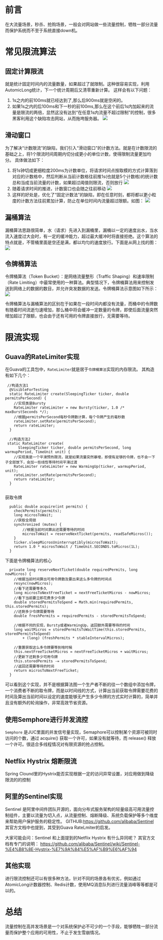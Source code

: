 # 前言
在大流量场景，秒杀、抢购场景，一般会对网站做一些流量控制，牺牲一部分流量而保护系统而不至于系统直接down机。

# 常见限流算法
## 固定计算限流
就是统计固定时间内的流量数量，如果超过了就限制。这种很容易实现，利用AutomicLong统计，下一个统计周期后又清零重新计算。
这样会有以下问题：
1. 1s之内的前100ms就已经达到了,那么后900ms就是空闲的。
2. 如果1s之内的后100ms和下一秒的前100ms,那么在这个前后1s内加起来的流量是限流的两倍，显然这没有达到“在任意1s内流量不超过限制”的控制，很多黑客利用这个缺陷攻击网站，从而拖垮服务器。
![](../images/限流相关/getImage-20220825184239907.png)

## 滑动窗口
为了解决“计数限流”的缺陷，我们引入“滑动窗口”的计数方法。就是在计数限流的基础之上，将1个限流时间周期内切分成更小的单位计数，使得限制流量更加均分。
具体做法如下：
1. 将1s钟切成更细粒度200ms为计数单位，将请求时间点按取模的方式计算落到对应的计数格中，然后判断从当前计数格往前推1s(也就是5个计数格)的统计数总和当成当前流量的计数，如果超过阈值则限流，否则放行
![](../images/限流相关/getImage-20220825184239739-1424159.png)
2. 随着请求时间的推进，计数窗口也会随之往前移动
![](../images/限流相关/getImage-20220825184239638.png)
3. 这样的好处是，优化了“固定计数法”的缺陷，即在任意时刻，都将都以更小粒度的计数方法往前累加计算，防止在单位时间内流量超过限额。如图：
![](../images/限流相关/getImage-20220825184239708.png)

## 漏桶算法
漏桶算法思路很简单，水（请求）先进入到漏桶里，漏桶以一定的速度出水，当水流入速度过大会时，有一定的缓冲能力，超过最大缓冲时将直接拒绝。这个算法的特点就是，不管桶里面是空还是满，都以均匀的速度放行。下面是从网上找的图：
![](../images/限流相关/getImage-20220825184239739.png)


## 令牌桶算法
令牌桶算法（Token Bucket）：是网络流量整形（Traffic Shaping）和速率限制（Rate Limiting）中最常使用的一种算法。典型情况下，令牌桶算法用来控制发送到网络上的数据的数目，并允许突发数据的发送。令牌桶算法示意图如下所示：
![](../images/限流相关/getImage-20220825184239758.png)

令牌桶算法与漏桶算法的区别在于如果在一段时间内都没有流量，而桶中的令牌数有随着时间流逝匀速增加，那么桶中将会缓冲一定数量的令牌，即使后面流量突然增加超过了限额，也会由于还有可用的令牌直接放行，无需要等待。

# 限流实现
## Guava的RateLimiter实现
在Guava的工具包中，`RateLimiter`就是居于`令牌桶算法`实现的内存限流。
其构造有如下几个：
```
 //构造方法1
  @VisibleForTesting
  static RateLimiter create(SleepingTicker ticker, double permitsPerSecond) {
    //实现类是Bursty
    RateLimiter rateLimiter = new Bursty(ticker, 1.0 /* maxBurstSeconds */);
    //根据permitsPerSecond每秒令牌数计算，每个令牌产生的毫秒数
    rateLimiter.setRate(permitsPerSecond);
    return rateLimiter;
  }
  
  //构造方法2
 static RateLimiter create(
      SleepingTicker ticker, double permitsPerSecond, long warmupPeriod, TimeUnit unit) {
    //实现类是一个平滑预热限流，就是如果流量突然暴增，即使有足够的令牌，也不会一下子全部放下，会加一些线性等待时间平滑过渡
    RateLimiter rateLimiter = new WarmingUp(ticker, warmupPeriod, unit);
    rateLimiter.setRate(permitsPerSecond);
    return rateLimiter;
  }
  
```

获取令牌
```
  public double acquire(int permits) {
    checkPermits(permits);
    long microsToWait;
    //获取全局锁
    synchronized (mutex) {
        //根据当前时间算出还需要等待的时间
        microsToWait = reserveNextTicket(permits, readSafeMicros());
    }
    ticker.sleepMicrosUninterruptibly(microsToWait);
    return 1.0 * microsToWait / TimeUnit.SECONDS.toMicros(1L);
  }
```

下面是令牌桶算法的核心
```
  private long reserveNextTicket(double requiredPermits, long nowMicros) {
    //根据当前时间算出可用令牌数及要出来这么多令牌的时间点
    resync(nowMicros);
    //看下还需要等多久
    long microsToNextFreeTicket = nextFreeTicketMicros - nowMicros;
    //看下当前要立即花费多少令牌
    double storedPermitsToSpend = Math.min(requiredPermits, this.storedPermits);
    //还剩多少令牌需要等待
    double freshPermits = requiredPermits - storedPermitsToSpend;

    //根据不同的实现，Bursty或者WarmingUp，返回额外需要等待的时间
    long waitMicros = storedPermitsToWaitTime(this.storedPermits, storedPermitsToSpend)
        + (long) (freshPermits * stableIntervalMicros);

    //重置获取这么多令牌要等到啥时候
    this.nextFreeTicketMicros = nextFreeTicketMicros + waitMicros;
    //更新下还剩多少可用令牌
    this.storedPermits -= storedPermitsToSpend;
    //返回还需要等待的时间
    return microsToNextFreeTicket;
  }
```
可以看到这个实现，并不是根据算法图一个生产者不断的往一个数组中添加令牌，一个消费者不断的取令牌，而是以时间线的方式，计算出当前获取令牌需要花费的时间及算出当前时间以设定的速度能够无产生多少令牌的方式实时计算的，简单并且没有额外的轮询操作，非常高效节省资源。


## 使用Semphore进行并发流控
`Semphore` 是JUC里面的并发信号量实现，Semaphore可以控制某个资源可被同时访问的个数，通过 acquire() 获取一个许可，如果没有就等待，而 release() 释放一个许可。很适合多线程情况对有限资源的抢占控制。


## Netflix Hystrix 熔断限流
Spring Clound里的Hystrix能否实现根据一定的访问异常设置，对应用做到降级限流的的控制

## 阿里的Sentinel实现
Sentinel 是阿里中间件团队开源的，面向分布式服务架构的轻量级高可用流量控制组件，主要以流量为切入点，从流量控制、熔断降级、系统负载保护等多个维度来帮助用户保护服务的稳定性。
GITHUB:https://github.com/alibaba/Sentinel
其官方文档中也提到，其受到Guava RateLmiter的启发。

大家可能会问：Sentinel 和上面提到的Netflix Hystrix 有什么异同呢？
其官方文档有专门的说明：
https://github.com/alibaba/Sentinel/wiki/Sentinel-%E4%B8%8E-Hystrix-%E7%9A%84%E5%AF%B9%E6%AF%94


## 其他实现
进行限流控制还可以有很多种方法，针对不同的场景各有优劣，例如通过AtomicLong计数器控制、Redis计数，使用MQ消息队列进行流量消峰等等都是可以的。

# 总结
流量控制在高并发场景是一个对系统保护必不可少的一个手段，能够牺牲一部分流量而保护整个应用的可用性，不止于发生雪崩情况。